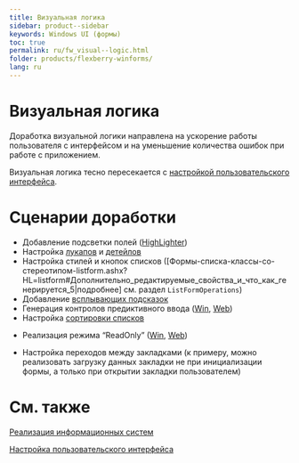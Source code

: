 ```yaml
---
title: Визуальная логика
sidebar: product--sidebar
keywords: Windows UI (формы)
toc: true
permalink: ru/fw_visual--logic.html
folder: products/flexberry-winforms/
lang: ru
---
```


# Визуальная логика

Доработка визуальной логики направлена на ускорение работы пользователя с интерфейсом и на уменьшение количества ошибок при работе с приложением.

Визуальная логика тесно пересекается с [настройкой пользовательского интерфейса](customizing-the-user-interface.html).

# Сценарии доработки

* Добавление подсветки полей ([HighLighter](high-lighter.html))
* Настройка [лукапов](look-up--overview.html) и [детейлов](fo_detail-associations-properties.html)
* Настройка стилей и кнопок списков ([Формы-списка-классы-со-стереотипом-listform.ashx?HL=listform#Дополнительно_редактируемые_свойства_и_что_как_генерируется_5|подробнее] см. раздел `ListFormOperations`)
* Добавление [всплывающих подсказок](http://msdn.microsoft.com/ru-ru/library/system.windows.forms.tooltip.aspx)
* Генерация контролов предиктивного ввода ([Win](прикладные-системы_predict-input.html), [Web](predict-input-web.html))
* Настройка [сортировки списков](list-sort.html)
<!--* Добавление поиска по списку и\или собственных фильтров для списков-->
* Реализация режима “ReadOnly” ([Win](read-only-win.html), [Web](read-only-web.html))
<!--* Добавление плоского списка к иерархическому-->
* Настройка переходов между закладками (к примеру, можно реализовать загрузку данных закладки не при инициализации формы, а только при открытии закладки пользователем)
 



# См. также
[Реализация информационных систем](development.html)

[Настройка пользовательского интерфейса](customizing-the-user-interface.html)
